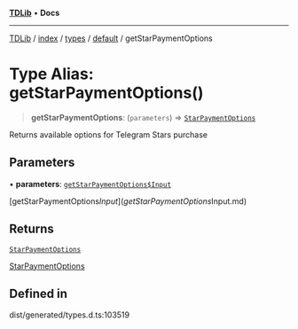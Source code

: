 [**TDLib**](../../../../../../README.md) • **Docs**

***

[TDLib](../../../../../../modules.md) / [index](../../../../../README.md) / [types](../../../README.md) / [default](../README.md) / getStarPaymentOptions

# Type Alias: getStarPaymentOptions()

> **getStarPaymentOptions**: (`parameters`) => [`StarPaymentOptions`](StarPaymentOptions-1.md)

Returns available options for Telegram Stars purchase

## Parameters

• **parameters**: [`getStarPaymentOptions$Input`](getStarPaymentOptions$Input.md)

[getStarPaymentOptions$Input](getStarPaymentOptions$Input.md)

## Returns

[`StarPaymentOptions`](StarPaymentOptions-1.md)

[StarPaymentOptions](StarPaymentOptions-1.md)

## Defined in

dist/generated/types.d.ts:103519
